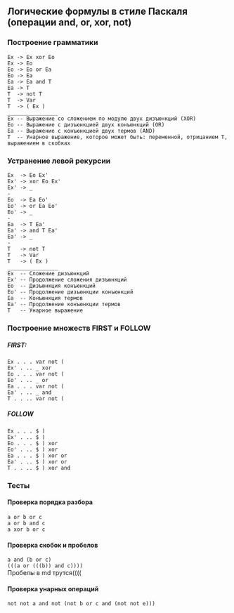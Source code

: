 ## Логические формулы в стиле Паскаля (операции and, or, xor, not)

### Построение грамматики
```
Ex -> Ex xor Eo
Ex -> Eo
Eo -> Eo or Ea
Eo -> Ea
Ea -> Ea and T
Ea -> T
T  -> not T
T  -> Var
T  -> ( Ex )
________________
Ex -- Выражение со сложением по модулю двух дизъюнкций (XOR)
Eo -- Выражение с дизъюнкцией двух конъюнкций (OR)
Ea -- Выражение с конъюнкцией двух термов (AND)
T  -- Унарное выражение, которое может быть: переменной, отрицанием T, выражением в скобках
```

### Устранение левой рекурсии
```
Ex  -> Eo Ex'
Ex' -> xor Eo Ex'
Ex' -> _
-
Eo  -> Ea Eo'
Eo' -> or Ea Eo'
Eo' -> _
-
Ea  -> T Ea'
Ea' -> and T Ea'
Ea' -> _
-
T   -> not T
T   -> Var
T   -> ( Ex )
________________
Ex  -- Сложение дизъюнкций
Ex' -- Продолжение сложения дизъюнкций
Eo  -- Дизъюнкция конъюнкций
Eo' -- Продолжение дизъюнкции конъюнкций
Ea  -- Конъюнкция термов
Ea' -- Продолжение конъюнкции термов
T   -- Унарное выражение
```

### Построение множеств FIRST и FOLLOW

##### FIRST:
```
Ex . . . var not (
Ex' . .. _ xor
Eo . . . var not (
Eo' . .. _ or
Ea . . . var not (
Ea' . .. _ and
T . . .. var not (
```

##### FOLLOW
```
Ex . . . $ )
Ex' . .. $ )
Eo . . . $ ) xor
Eo' . .. $ ) xor
Ea . . . $ ) xor or
Ea' . .. $ ) xor or
T . . .. $ ) xor and
```

### Тесты
#### Проверка порядка разбора
`a or b or c` \
`a or b and c` \
`a xor b or c`
 
#### Проверка скобок и пробелов
`a and (b or c)` \
`(((a or (((b)) and c))))` \
Пробелы в md трутся((((

#### Проверка унарных операций
`not not a and not (not b or c and (not not e)))`
